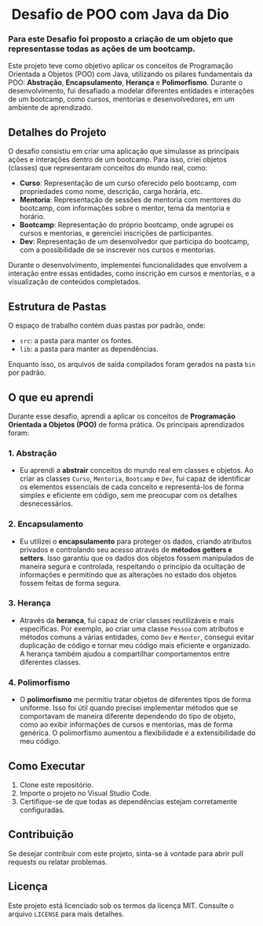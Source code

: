 # <img src=""> Desafio de POO com Java da Dio

### Para este Desafio foi proposto a criação de um objeto que representasse todas as ações de um bootcamp.

Este projeto teve como objetivo aplicar os conceitos de Programação Orientada a Objetos (POO) com Java, utilizando os pilares fundamentais da POO: **Abstração**, **Encapsulamento**, **Herança** e **Polimorfismo**. Durante o desenvolvimento, fui desafiado a modelar diferentes entidades e interações de um bootcamp, como cursos, mentorias e desenvolvedores, em um ambiente de aprendizado.

## Detalhes do Projeto

O desafio consistiu em criar uma aplicação que simulasse as principais ações e interações dentro de um bootcamp. Para isso, criei objetos (classes) que representaram conceitos do mundo real, como:

- **Curso**: Representação de um curso oferecido pelo bootcamp, com propriedades como nome, descrição, carga horária, etc.
- **Mentoria**: Representação de sessões de mentoria com mentores do bootcamp, com informações sobre o mentor, tema da mentoria e horário.
- **Bootcamp**: Representação do próprio bootcamp, onde agrupei os cursos e mentorias, e gerenciei inscrições de participantes.
- **Dev**: Representação de um desenvolvedor que participa do bootcamp, com a possibilidade de se inscrever nos cursos e mentorias.

Durante o desenvolvimento, implementei funcionalidades que envolvem a interação entre essas entidades, como inscrição em cursos e mentorias, e a visualização de conteúdos completados.

## Estrutura de Pastas

O espaço de trabalho contém duas pastas por padrão, onde:

- `src`: a pasta para manter os fontes.
- `lib`: a pasta para manter as dependências.

Enquanto isso, os arquivos de saída compilados foram gerados na pasta `bin` por padrão.

## O que eu aprendi

Durante esse desafio, aprendi a aplicar os conceitos de **Programação Orientada a Objetos (POO)** de forma prática. Os principais aprendizados foram:

### 1. **Abstração**
   - Eu aprendi a **abstrair** conceitos do mundo real em classes e objetos. Ao criar as classes `Curso`, `Mentoria`, `Bootcamp` e `Dev`, fui capaz de identificar os elementos essenciais de cada conceito e representá-los de forma simples e eficiente em código, sem me preocupar com os detalhes desnecessários.

### 2. **Encapsulamento**
   - Eu utilizei o **encapsulamento** para proteger os dados, criando atributos privados e controlando seu acesso através de **métodos getters e setters**. Isso garantiu que os dados dos objetos fossem manipulados de maneira segura e controlada, respeitando o princípio da ocultação de informações e permitindo que as alterações no estado dos objetos fossem feitas de forma segura.

### 3. **Herança**
   - Através da **herança**, fui capaz de criar classes reutilizáveis e mais específicas. Por exemplo, ao criar uma classe `Pessoa` com atributos e métodos comuns a várias entidades, como `Dev` e `Mentor`, consegui evitar duplicação de código e tornar meu código mais eficiente e organizado. A herança também ajudou a compartilhar comportamentos entre diferentes classes.

### 4. **Polimorfismo**
   - O **polimorfismo** me permitiu tratar objetos de diferentes tipos de forma uniforme. Isso foi útil quando precisei implementar métodos que se comportavam de maneira diferente dependendo do tipo de objeto, como ao exibir informações de cursos e mentorias, mas de forma genérica. O polimorfismo aumentou a flexibilidade e a extensibilidade do meu código.

## Como Executar

1. Clone este repositório.
2. Importe o projeto no Visual Studio Code.
3. Certifique-se de que todas as dependências estejam corretamente configuradas.

## Contribuição

Se desejar contribuir com este projeto, sinta-se à vontade para abrir pull requests ou relatar problemas.

## Licença

Este projeto está licenciado sob os termos da licença MIT. Consulte o arquivo `LICENSE` para mais detalhes.
